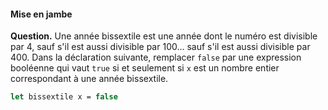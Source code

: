 #### Mise en jambe


**Question.** Une année bissextile est une année dont le numéro
est divisible par 4, sauf s'il est aussi divisible par 100… sauf s'il est aussi divisible par 400.
Dans la déclaration suivante, remplacer `false` par une expression booléenne qui
vaut `true` si et seulement si `x` est un nombre entier correspondant à une année bissextile.

```ocaml
let bissextile x = false
```

